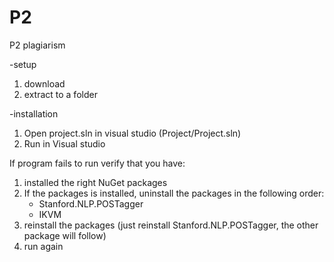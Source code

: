 # P2
P2 plagiarism

  -setup
  1. download
  2. extract to a folder

  -installation
  1. Open project.sln in visual studio (Project/Project.sln)
  2. Run in Visual studio

  If program fails to run verify that you have:
  1. installed the right NuGet packages
  2. If the packages is installed, uninstall the packages in the following order:
        - Stanford.NLP.POSTagger
        - IKVM
  3. reinstall the packages (just reinstall Stanford.NLP.POSTagger, the other package will follow)
  4. run again
